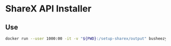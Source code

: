# ShareX API Installer

## Use
```sh
docker run --user 1000:00 -it -v "${PWD}:/setup-sharex/output" busheezy/sharex-api-installer:latest
```